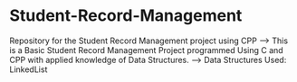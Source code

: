 # Student-Record-Management
Repository for the Student Record Management project using CPP
--> This is a Basic Student Record Management Project programmed Using C and CPP with applied knowledge of Data Structures.
--> Data Structures Used: LinkedList
